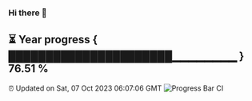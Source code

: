 ### Hi there 👋
⏳ Year progress { ██████████████████████▁▁▁▁▁▁▁▁ } 76.51 %
---
⏰ Updated on Sat, 07 Oct 2023 06:07:06 GMT
![Progress Bar CI](https://github.com/Moyi321/Moyi321/workflows/Progress%20Bar%20CI/badge.svg)
